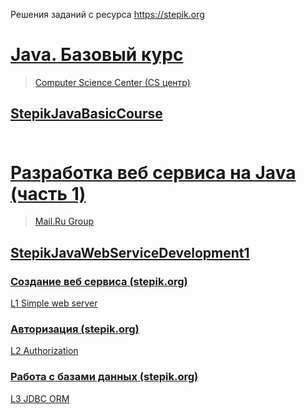 Решения заданий с ресурса https://stepik.org

# [Java. Базовый курс](https://stepik.org/course/187/syllabus)
>[Computer Science Center (CS центр)](https://stepik.org/org/compscicenter)<br>
## [StepikJavaBasicCourse](https://github.com/sergbelov/Stepik/tree/StepikJavaBasicCourse/StepikJavaBasicCourse)<br><br>

# [Разработка веб сервиса на Java (часть 1)](https://stepik.org/course/146/syllabus)
>[Mail.Ru Group](https://stepik.org/org/mailru)<br>
## [StepikJavaWebServiceDevelopment1](https://github.com/sergbelov/Stepik/tree/StepikJavaWebServiceDevelopment1/StepikJavaWebServiceDevelopment1)<br>

### [Создание веб сервиса (stepik.org)](https://stepik.org/lesson/12196/step/12?unit=2765)
[L1 Simple web server](https://github.com/sergbelov/Stepik/tree/StepikJavaWebServiceDevelopment1/StepikJavaWebServiceDevelopment1/L1%20Simple%20web%20server)<br>

### [Авторизация (stepik.org)](https://stepik.org/lesson/12497/step/15?unit=2967)
[L2 Authorization](https://github.com/sergbelov/Stepik/tree/StepikJavaWebServiceDevelopment1/StepikJavaWebServiceDevelopment1/L2%20Authorization)<br>

### [Работа с базами данных (stepik.org)](https://stepik.org/lesson/12405/step/15?unit=2835)
[L3 JDBC ORM](https://github.com/sergbelov/Stepik/tree/StepikJavaWebServiceDevelopment1/StepikJavaWebServiceDevelopment1/L3%20JDBC%20ORM)<br><br>

